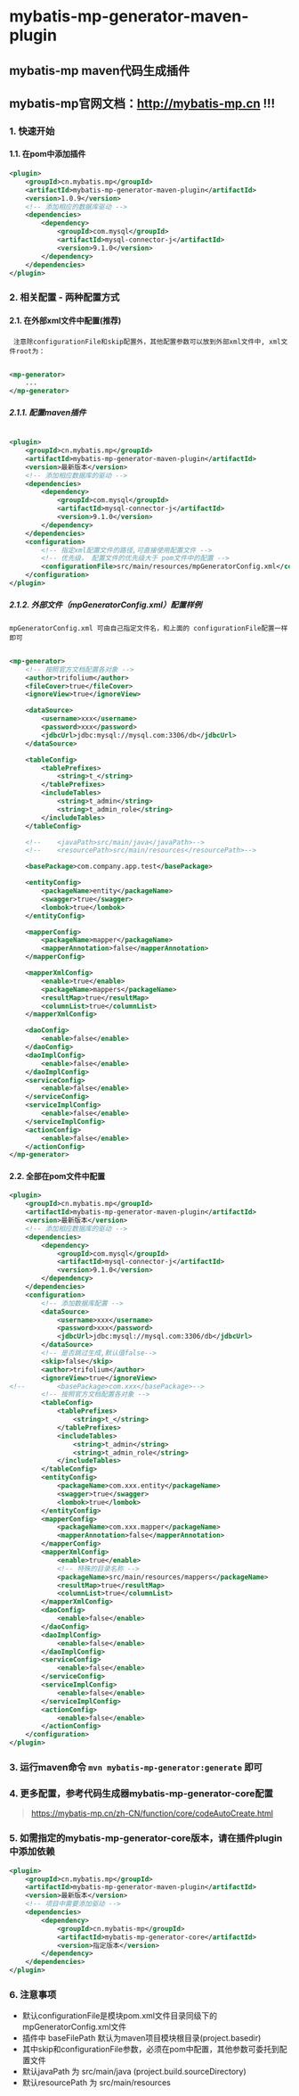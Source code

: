 # mybatis-mp-generator-maven-plugin

## mybatis-mp maven代码生成插件

## mybatis-mp官网文档：<strong style="color:red">http://mybatis-mp.cn </strong> !!!

### 1. 快速开始

#### 1.1. 在pom中添加插件

```xml
<plugin>
    <groupId>cn.mybatis.mp</groupId>
    <artifactId>mybatis-mp-generator-maven-plugin</artifactId>
    <version>1.0.9</version>
    <!-- 添加相应的数据库驱动 -->
    <dependencies>
        <dependency>
            <groupId>com.mysql</groupId>
            <artifactId>mysql-connector-j</artifactId>
            <version>9.1.0</version>
        </dependency>
    </dependencies>
</plugin>
```

### 2. 相关配置 - 两种配置方式

#### 2.1. 在外部xml文件中配置(推荐)

` 注意除configurationFile和skip配置外，其他配置参数可以放到外部xml文件中, xml文件root为：`

```xml

<mp-generator>
    ...
</mp-generator>
```

##### 2.1.1. 配置maven插件

```xml

<plugin>
    <groupId>cn.mybatis.mp</groupId>
    <artifactId>mybatis-mp-generator-maven-plugin</artifactId>
    <version>最新版本</version>
    <!-- 添加相应数据库的驱动 -->
    <dependencies>
        <dependency>
            <groupId>com.mysql</groupId>
            <artifactId>mysql-connector-j</artifactId>
            <version>9.1.0</version>
        </dependency>
    </dependencies>
    <configuration>
        <!-- 指定xml配置文件的路径,可直接使用配置文件 -->
        <!-- 优先级， 配置文件的优先级大于 pom文件中的配置 -->
        <configurationFile>src/main/resources/mpGeneratorConfig.xml</configurationFile>
    </configuration>
</plugin>
```

##### 2.1.2. 外部文件（mpGeneratorConfig.xml）配置样例

` mpGeneratorConfig.xml 可由自己指定文件名，和上面的 configurationFile配置一样即可 `

```xml

<mp-generator>
    <!-- 按照官方文档配置各对象 -->
    <author>trifolium</author>
    <fileCover>true</fileCover>
    <ignoreView>true</ignoreView>

    <dataSource>
        <username>xxx</username>
        <password>xxx</password>
        <jdbcUrl>jdbc:mysql://mysql.com:3306/db</jdbcUrl>
    </dataSource>

    <tableConfig>
        <tablePrefixes>
            <string>t_</string>
        </tablePrefixes>
        <includeTables>
            <string>t_admin</string>
            <string>t_admin_role</string>
        </includeTables>
    </tableConfig>

    <!--    <javaPath>src/main/java</javaPath>-->
    <!--    <resourcePath>src/main/resources</resourcePath>-->

    <basePackage>com.company.app.test</basePackage>

    <entityConfig>
        <packageName>entity</packageName>
        <swagger>true</swagger>
        <lombok>true</lombok>
    </entityConfig>

    <mapperConfig>
        <packageName>mapper</packageName>
        <mapperAnnotation>false</mapperAnnotation>
    </mapperConfig>

    <mapperXmlConfig>
        <enable>true</enable>
        <packageName>mappers</packageName>
        <resultMap>true</resultMap>
        <columnList>true</columnList>
    </mapperXmlConfig>

    <daoConfig>
        <enable>false</enable>
    </daoConfig>
    <daoImplConfig>
        <enable>false</enable>
    </daoImplConfig>
    <serviceConfig>
        <enable>false</enable>
    </serviceConfig>
    <serviceImplConfig>
        <enable>false</enable>
    </serviceImplConfig>
    <actionConfig>
        <enable>false</enable>
    </actionConfig>
</mp-generator>
```

#### 2.2. 全部在pom文件中配置
```xml
<plugin>
    <groupId>cn.mybatis.mp</groupId>
    <artifactId>mybatis-mp-generator-maven-plugin</artifactId>
    <version>最新版本</version>
    <!-- 添加相应数据库的驱动 -->
    <dependencies>
        <dependency>
            <groupId>com.mysql</groupId>
            <artifactId>mysql-connector-j</artifactId>
            <version>9.1.0</version>
        </dependency>
    </dependencies>
    <configuration>
        <!-- 添加数据库配置 -->
        <dataSource>
            <username>xxx</username>
            <password>xxx</password>
            <jdbcUrl>jdbc:mysql://mysql.com:3306/db</jdbcUrl>
        </dataSource>
        <!-- 是否跳过生成,默认值false-->
        <skip>false</skip>
        <author>trifolium</author>
        <ignoreView>true</ignoreView>
<!--        <basePackage>com.xxx</basePackage>-->
        <!-- 按照官方文档配置各对象 -->
        <tableConfig>
            <tablePrefixes>
                <string>t_</string>
            </tablePrefixes>
            <includeTables>
                <string>t_admin</string>
                <string>t_admin_role</string>
            </includeTables>
        </tableConfig>
        <entityConfig>
            <packageName>com.xxx.entity</packageName>
            <swagger>true</swagger>
            <lombok>true</lombok>
        </entityConfig>
        <mapperConfig>
            <packageName>com.xxx.mapper</packageName>
            <mapperAnnotation>false</mapperAnnotation>
        </mapperConfig>
        <mapperXmlConfig>
            <enable>true</enable>
            <!-- 特殊的目录名称 -->
            <packageName>src/main/resources/mappers</packageName>
            <resultMap>true</resultMap>
            <columnList>true</columnList>
        </mapperXmlConfig>
        <daoConfig>
            <enable>false</enable>
        </daoConfig>
        <daoImplConfig>
            <enable>false</enable>
        </daoImplConfig>
        <serviceConfig>
            <enable>false</enable>
        </serviceConfig>
        <serviceImplConfig>
            <enable>false</enable>
        </serviceImplConfig>
        <actionConfig>
            <enable>false</enable>
        </actionConfig>
    </configuration>
</plugin>
```

### 3. 运行maven命令 `mvn mybatis-mp-generator:generate` 即可

### 4. 更多配置，参考代码生成器mybatis-mp-generator-core配置

> https://mybatis-mp.cn/zh-CN/function/core/codeAutoCreate.html

### 5. 如需指定的mybatis-mp-generator-core版本，请在插件plugin中添加依赖
```xml
<plugin>
    <groupId>cn.mybatis.mp</groupId>
    <artifactId>mybatis-mp-generator-maven-plugin</artifactId>
    <version>最新版本</version>
    <!-- 项目中需要添加驱动 -->
    <dependencies>
        <dependency>
            <groupId>cn.mybatis-mp</groupId>
            <artifactId>mybatis-mp-generator-core</artifactId>
            <version>指定版本</version>
        </dependency>
    </dependencies>
</plugin>
```

### 6. 注意事项
* 默认configurationFile是模块pom.xml文件目录同级下的mpGeneratorConfig.xml文件
* 插件中 baseFilePath 默认为maven项目模块根目录(project.basedir)
* 其中skip和configurationFile参数，必须在pom中配置，其他参数可委托到配置文件
* 默认javaPath 为 src/main/java (project.build.sourceDirectory)
* 默认resourcePath 为 src/main/resources